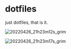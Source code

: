 # dotfiles
just dotfiles, that is it.

![20220426_21h23m12s_grim](https://user-images.githubusercontent.com/50686623/165419778-7699e4dc-0a91-49bd-8eeb-8166e9dbd414.png)

![20220426_21h23m17s_grim](https://user-images.githubusercontent.com/50686623/165419788-3264f4eb-3be3-4697-af50-3095a52599a7.png)

